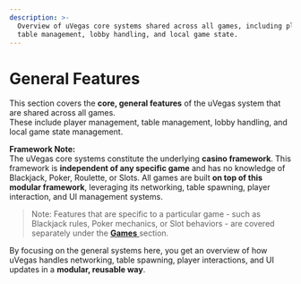 ```yaml
---
description: >-
  Overview of uVegas core systems shared across all games, including player and
  table management, lobby handling, and local game state.
---
```


# General Features

This section covers the **core, general features** of the uVegas system that are shared across all games.\
These include player management, table management, lobby handling, and local game state management.

**Framework Note:**\
The uVegas core systems constitute the underlying **casino framework**. This framework is **independent of any specific game** and has no knowledge of Blackjack, Poker, Roulette, or Slots. All games are built **on top of this modular framework**, leveraging its networking, table spawning, player interaction, and UI management systems.

> Note: Features that are specific to a particular game - such as Blackjack rules, Poker mechanics, or Slot behaviors - are covered separately under the [**Games** ](../games/)section.

By focusing on the general systems here, you get an overview of how uVegas handles networking, table spawning, player interactions, and UI updates in a **modular, reusable way**.
